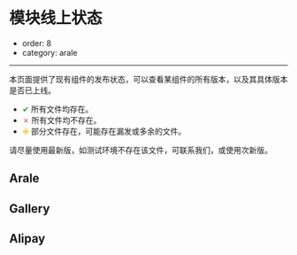# 模块线上状态

- order: 8
- category: arale

--------------

<style>
.J-alipayStatus{display:none}
</style>

本页面提供了现有组件的发布状态，可以查看某组件的所有版本，以及其具体版本是否已上线。

- <span class="assert" style="color:#1A9B20">✔</span> 所有文件均存在。
- <span class="assert" style="color:#FF4C4C">✗</span> 所有文件均不存在。 
- <span class="assert" style="color: #FFB800;">✙</span> 部分文件存在，可能存在漏发或多余的文件。


请尽量使用最新版，如测试环境不存在该文件，可联系我们，或使用次新版。


## Arale

<div id="status-arale"></div>


## Gallery

<div id="status-gallery"></div>



## Alipay

<div id="status-alipay" class="J-alipayStatus"></div>

<div id="card"></div>

<style>
#doc-wrapper, table {width: 100%}
table td, table th {text-align:left;padding: 5px 0;}
table .status {width: 80px; cursor: pointer; padding: 0px 10px;}
table .status:hover {background-color: #fff;}
table .status span{cursor:pointer;}
table .version{width: 180px;}
#content table .name a {color: #6381A6;}
#card{width:auto;}
.face {
    font-weight: bold;
    margin-right: 6px;
    color: #FF7207;
}
</style>

<script>
seajs.config({
    alias: {
        'status-arale': 'http://aralejs.org/status-arale.js',
        'status-arale-dev': 'http://aralejs.alipay.im/status-arale.js',
        'status-gallery': 'http://aralejs.org/status-gallery.js',
        'status-gallery-dev': 'http://aralejs.alipay.im/status-gallery.js',
        'status-alipay': 'http://aralejs.alipay.im/status-alipay.js'
    }
});

seajs.use(['$', 'popup'], function($, Popup){
    var globalData = {},
        prefix = {
            online: 'https://a.alipayobjects.com',
            test: 'https://a.test.alipay.net',
            dev: 'http://assets.dev.alipay.net'
        };

    test(function() {
        seajs.use(['status-arale-dev'], function(data) {
            globalData['arale'] = data;
            createTable(data, 'arale');
            $('.J-alipayStatus').show();
        });

        seajs.use(['status-gallery-dev'], function(data) {
            globalData['gallery'] = data;
            createTable(data, 'gallery');
            $('.J-alipayStatus').show();
        });
    }, function() {
        seajs.use(['status-arale'], function(data) {
            globalData['arale'] = data;
            createTable(data, 'arale');
        });

        seajs.use(['status-gallery'], function(data) {
            globalData['gallery'] = data;
            createTable(data, 'gallery');
        });
    });
    
    seajs.use(['status-alipay'], function(data) {
        if(!data) return;
        globalData['alipay'] = data;
        createTable(data, 'alipay');
        $('.J-alipayStatus').show();
    });

    function test(success, failure) {
        var isCalled = false;
        seajs.use(['status-alipay'], function(data) {
            if (!isCalled) {
                if (data) {
                    success();
                    isCalled = true;
                } else {
                    failure();
                    isCalled = true;
                }
            }
        });
        setTimeout(function() {
            if (!isCalled) {
                failure();
                isCalled = true;
            }
        }, 500);
        //$.ajax({
        //    url: 'http://aralejs.alipay.im/status-alipay.js',
        //    dataType: 'script',
        //    timeout: 500,
        //    success: function() {
        //        success();
        //    },
        //    error: function() {
        //        failure();
        //    }
        //});
    }
    
    function createTable(data, root) {
        var table = $('<table><tr><th class="name">组件名</th><th class="version">版本</th><th class="status J-alipayStatus">开发环境</th><th class="status J-alipayStatus">测试环境</th><th class="status">线上</th></tr></table>').appendTo('#status-' + root);

        $.each(data, function(key, value){
            var name = key;
    
            // 生成所有版本
            var s = ['<select>'];
            $.each(value, function(key, value){
                var files = [], version = key;
                $.each(value, function(key, value){
                    files.push([root, name, version, key].join('/'));
                });
                s.push('<option value="' + version + '" data-files="' + files.join(';') + '">' + version + '</option>');
            });
            s.push('</select>');
            
            var keylink = '';
            if (root === 'arale') {
                keylink = '<a href="/' + key + '/">' + key + '</a>';
            } else if (root === 'alipay') {
                keylink = '<a href="http://aralejs.alipay.im/' + key + '/">' + key + '</a>';
            } else {
                keylink = key;
            }
    
            var tr = $('<tr data-name="' +  key + '" data-root="' + root + '" id="' + root + '-' + key + '">' +
                '<td class="name"><span class="face">☺</span> ' + keylink + '</td>' +
                '<td class="version">' + s.join('') + '</td>' +
                '<td class="dev status J-alipayStatus" data-status="dev"></td>' +
                '<td class="test status J-alipayStatus" data-status="test"></td>' +
                '<td class="online status" data-status="online"></td>' +
                '</tr>');
            table.append(tr);

            testStatus(tr.find('select')[0]);

            tr.find('.status').each(function() {
                var item = this;
                new Popup({
                    trigger: item,
                    element: '#card',
                    align: {
                        baseXY: [0, '50%'],
                        selfXY: ['100%+5', '50%']
                    }
                }).before('show', function(){
                    var selected = $(item).parents('tr').find('select :selected'),
                        files = selected.data('files');

                    files = $.map(files.split(';'), function(o){
                        var s = $(item).data('status');
                        var part = o.match(/^([^/]*)\/([^/]*)\/([^/]*)\/(.*)$/);
                        var link = prefix[s] + '/' + o;
                        var status = globalData[part[1]][part[2]][part[3]][part[4]][s];
                        return '<div>' + (status == 200 ? assert(1) : assert(0)) +
                            '<a href="' + link + '" target="_blank" style="margin-left:5px;">' + link + '</a></div>';
                    });
                    $('#card').html(files.join(''));
                });
            });
        });

        $('#status-' + root).on('change', 'select', function() {
            testStatus(this);
        });
        
        // 为了让 aralejs.org/docs/online-status.html#arale.dialog
        // 这样的链接锚点能够正确的指向
        if (location.hash !== '' && $(location.hash)[0]
            && $(location.hash).attr('highlight') !== 'true') {
            location.href = location.href;
            $(location.hash).css({
                'background-color': '#CDEDAC',
                'font-weight': 'bold'
            });
            $(location.hash).attr('highlight', 'true');
        }
    }

    // 检测某个组件的版本在各环境是否存在
    function testStatus(o){
        var f = [], count = 0,
            dev = test = online = 1,
            deverror = testerror = onlineerror = 0;
            tr =  $(o).parents('tr');
            root = tr.data('root'),
            name = tr.data('name'),
            version = o.value,
            files = globalData[root][name][version];

            for(file in files) {
                f.push(file);
                if (files[file]['dev'] !== 200) {
                    dev = 2;
                    deverror++;
                }
                if (files[file]['test'] !== 200) {
                    test = 2;
                    testerror++;
                }
                if (files[file]['online'] !== 200) {
                    online = 2;
                    onlineerror++;
                }
                count++;
            }
            if (deverror === count) {
                dev = 0;
            }
            if (testerror === count) {
                test = 0;
            }
            if (onlineerror === count) {
                online = 0;
            }

            tr.find('.dev').html(assert(dev));
            tr.find('.test').html(assert(test));
            tr.find('.online').html(assert(online));
    }

    // 1:true 0:false 2:half
    function assert(value) {
        if (value === 1) {
            return '<span class="assert" style="color:#1A9B20">✔</span>';
        } else if(value === 0) {
            return '<span class="assert" style="color:#FF4C4C">✗</span>'
        } else if(value === 2) {
            return '<span class="assert" style="color: #FFB800;">✙</span>'
        }
    }
});

</script>
